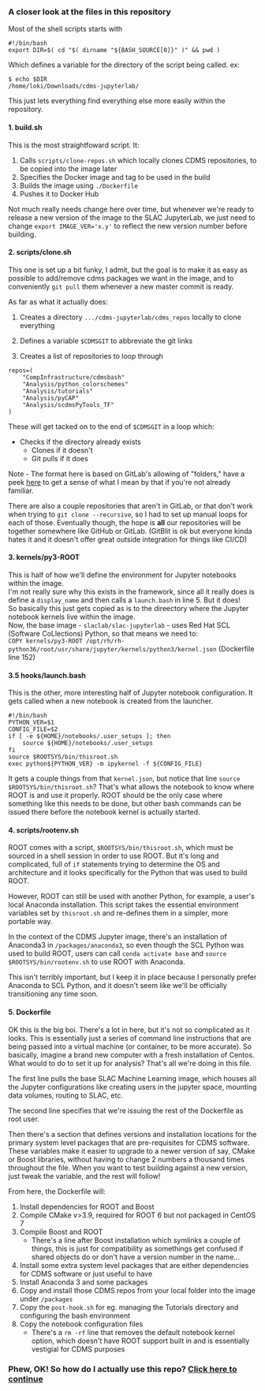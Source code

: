 ### A closer look at the files in this repository

Most of the shell scripts starts with  
```
#!/bin/bash
export DIR=$( cd "$( dirname "${BASH_SOURCE[0]}" )" && pwd )
```

Which defines a variable for the directory of the script being called.
ex:  
```
$ echo $DIR
/home/loki/Downloads/cdms-jupyterlab/
```
This just lets everything find everything else more easily within the repository.

#### 1. build.sh

This is the most straightfoward script. It:  

1. Calls `scripts/clone-repos.sh` which locally clones CDMS repositories, to be copied into the image later
2. Specifies the Docker image and tag to be used in the build
3. Builds the image using `./Dockerfile` 
4. Pushes it to Docker Hub

Not much really needs change here over time, but whenever we're ready to release a new version of the image to the SLAC JupyterLab, we just need to change `export IMAGE_VER='x.y'` to reflect the new version number before building.

#### 2. scripts/clone.sh

This one is set up a bit funky, I admit, but the goal is to make it as easy as possible to add/remove cdms packages we want in the image, and to conveniently `git pull` them whenever a new master commit is ready.
  
As far as what it actually does: 

1. Creates a directory `.../cdms-jupyterlab/cdms_repos` locally to clone everything 

2. Defines a variable `$CDMSGIT` to abbreviate the git links

3. Creates a list of repositories to loop through

```
repos=( 
    "CompInfrastructure/cdmsbash"
    "Analysis/python_colorschemes" 
    "Analysis/tutorials" 
    "Analysis/pyCAP" 
    "Analysis/scdmsPyTools_TF" 
)
```
These will get tacked on to the end of `$CDMSGIT` in a loop which: 
  - Checks if the directory already exists
    - Clones if it doesn't
    - Git pulls if it does  
    
Note - The format here is based on GitLab's allowing of "folders," have a peek [here](gitlab.com/supercdms) to get a sense of what I mean by that if you're not already familiar.  

There are also a couple repositories that aren't in GitLab, or that don't work when trying to `git clone --recursive`, so I had to set up manual loops for each of those. Eventually though, the hope is **all** our repositories will be together somewhere like GitHub or GitLab. (GitBlit is ok but everyone kinda hates it and it doesn't offer great outside integration for things like CI/CD)

#### 3. kernels/py3-ROOT

This is half of how we'll define the environment for Jupyter notebooks within the image.  
I'm not really sure why this exists in the framework, since all it really does is define a `display_name` and then calls a `launch.bash` in line 5. But it does!  
So basically this just gets copied as is to the direectory where the Jupyter notebook kernels live within the image.  
Now, the base image - `slaclab/slac-jupyterlab` - uses Red Hat SCL (Software CoLlections) Python, so that means we need to:  
`COPY kernels/py3-ROOT /opt/rh/rh-python36/root/usr/share/jupyter/kernels/python3/kernel.json` (Dockerfile line 152)

#### 3.5 hooks/launch.bash

This is the other, more interesting half of Jupyter notebook configuration. It gets called when a new notebook is created from the launcher.

```
#!/bin/bash
PYTHON_VER=$1
CONFIG_FILE=$2
if [ -e ${HOME}/notebooks/.user_setups ]; then
    source ${HOME}/notebooks/.user_setups
fi
source $ROOTSYS/bin/thisroot.sh
exec python${PYTHON_VER} -m ipykernel -f ${CONFIG_FILE}
```

It gets a couple things from that `kernel.json`, but notice that line `source $ROOTSYS/bin/thisroot.sh`? That's what allows the notebook to know where ROOT is and use it properly. ROOT should be the only case where something like this needs to be done, but other bash commands can be issued there before the notebook kernel is actually started. 

#### 4. scripts/rootenv.sh

ROOT comes with a script, `$ROOTSYS/bin/thisroot.sh`, which must be sourced in a shell session in order to use ROOT. But it's long and complicated, full of `if` statements trying to determine the OS and architecture and it looks specifically for the Python that was used to build ROOT. 

However, ROOT can still be used with another Python, for example, a user's local Anaconda installation. This script takes the essential environment variables set by `thisroot.sh` and re-defines them in a simpler, more portable way. 

In the context of the CDMS Jupyter image, there's an installation of Anaconda3 in `/packages/anaconda3`, so even though the SCL Python was used to build ROOT, users can call `conda activate base` and `source $ROOTSYS/bin/rootenv.sh` to use ROOT with Anaconda. 

This isn't terribly important, but I keep it in place because I personally prefer Anaconda to SCL Python, and it doesn't seem like we'll be officially transitioning any time soon. 

#### 5. Dockerfile

OK this is the big boi. There's a lot in here, but it's not so complicated as it looks. This is essentially just a series of command line instructions that are being passed into a virtual machine (or container, to be more accurate). So basically, imagine a brand new computer with a fresh installation of Centos. What would to do to set it up for analysis? That's all we're doing in this file. 

The first line pulls the base SLAC Machine Learning image, which houses all the Jupyter configurations like creating users in the jupyter space, mounting data volumes, routing to SLAC, etc. 

The second line specifies that we're issuing the rest of the Dockerfile as root user. 

Then there's a section that defines versions and installation locations for the primary system level packages that are pre-requisites for CDMS software. These variables make it easier to upgrade to a newer version of say, CMake or Boost libraries, without having to change 2 numbers a thousand times throughout the file. When you want to test building against a new version, just tweak the variable, and the rest will follow! 

From here, the Dockerfile will:  

1. Install dependencies for ROOT and Boost
2. Compile CMake v>3.9, required for ROOT 6 but not packaged in CentOS 7
3. Compile Boost and ROOT
   - There's a line after Boost installation which symlinks a couple of things, this is just for compatibility as somethings get confused if shared objects do or don't have a version number in the name...
4. Install some extra system level packages that are either dependencies for CDMS software or just useful to have 
5. Install Anaconda 3 and some packages
6. Copy and install those CDMS repos from your local folder into the image under `/packages`
7. Copy the `post-hook.sh` for eg. managing the Tutorials directory and configuring the bash environment
8. Copy the notebook configuration files
   - There's a `rm -rf` line that removes the default notebook kernel option, which doesn't have ROOT support built in and is essentially vestigial for CDMS purposes  

### Phew, OK! So how do I actually use this repo? [Click here to continue](./building.md)